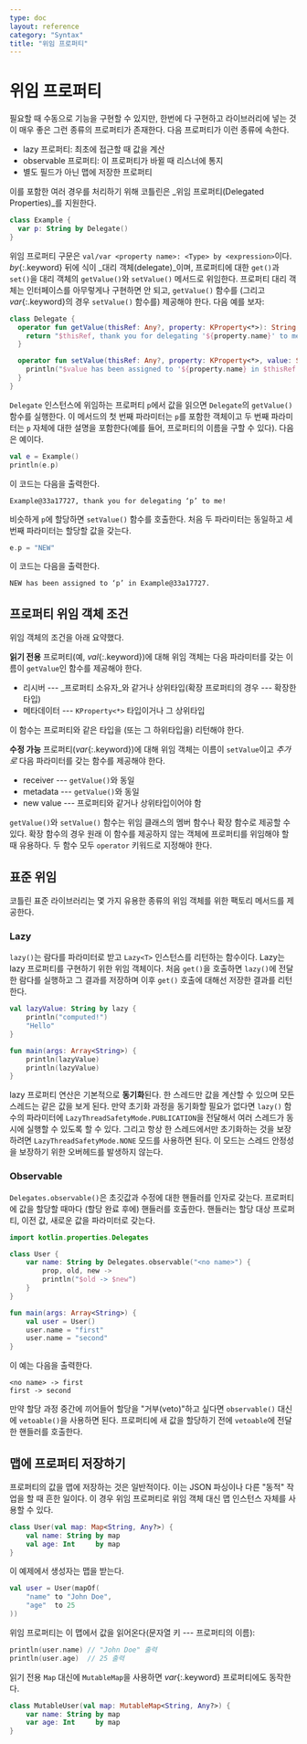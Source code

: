 ```yaml
---
type: doc
layout: reference
category: "Syntax"
title: "위임 프로퍼티"
---
```


# 위임 프로퍼티

필요할 때 수동으로 기능을 구현할 수 있지만, 한번에 다 구현하고 라이브러리에 넣는 것이 매우 좋은 그런 종류의 프로퍼티가 존재한다.
다음 프로퍼티가 이런 종류에 속한다.

* lazy 프로퍼티: 최초에 접근할 때 값을 계산
* observable 프로퍼티: 이 프로퍼티가 바뀔 때 리스너에 통지
* 별도 필드가 아닌 맵에 저장한 프로퍼티

이를 포함한 여러 경우를 처리하기 위해 코틀린은 _위임 프로퍼티(Delegated Properties)_를 지원한다.

``` kotlin
class Example {
  var p: String by Delegate()
}
```

위임 프로퍼티 구문은 `val/var <property name>: <Type> by <expression>`이다. *by*{:.keyword} 뒤에 식이 _대리 객체(delegate)_이며,
프로퍼티에 대한 `get()`과 `set()`을 대리 객체의 `getValue()`와 `setValue()` 메서드로 위임한다.
프로퍼티 대리 객체는 인터페이스를 아무렇게나 구현하면 안 되고, `getValue()` 함수를 (그리고 *var*{:.keyword}의 경우 `setValue()` 함수를) 제공해야 한다.
다음 예를 보자:

``` kotlin
class Delegate {
  operator fun getValue(thisRef: Any?, property: KProperty<*>): String {
    return "$thisRef, thank you for delegating '${property.name}' to me!"
  }

  operator fun setValue(thisRef: Any?, property: KProperty<*>, value: String) {
    println("$value has been assigned to '${property.name} in $thisRef.'")
  }
}
```

`Delegate` 인스턴스에 위임하는 프로퍼티 `p`에서 값을 읽으면 `Delegate`의 `getValue()` 함수를 실행한다.
이 메서드의 첫 번째 파라미터는 `p`를 포함한 객체이고 두 번째 파라미터는 `p` 자체에 대한 설명을 포함한다(예를 들어, 프로퍼티의 이름을 구할 수 있다).
다음은 예이다.

``` kotlin
val e = Example()
println(e.p)
```

이 코드는 다음을 출력한다.

```
Example@33a17727, thank you for delegating ‘p’ to me!
```

비슷하게 `p`에 할당하면 `setValue()` 함수를 호출한다. 처음 두 파라미터는 동일하고 세 번째 파라미터는 할당할 값을 갖는다.

``` kotlin
e.p = "NEW"
```

이 코드는 다음을 출력한다.

```
NEW has been assigned to ‘p’ in Example@33a17727.
```

## 프로퍼티 위임 객체 조건

위임 객체의 조건을 아래 요약했다.

**읽기 전용** 프로퍼티(예, *val*{:.keyword})에 대해 위임 객체는 다음 파라미터를 갖는 이름이 `getValue`인 함수를 제공해야 한다.

* 리시버 ---  _프로퍼티 소유자_와 같거나 상위타입(확장 프로퍼티의 경우 --- 확장한 타입)
* 메타데이터 --- `KProperty<*>` 타입이거나 그 상위타입

이 함수는 프로퍼티와 같은 타입을 (또는 그 하위타입을) 리턴해야 한다.

**수정 가능** 프로퍼티(*var*{:.keyword})에 대해 위임 객체는 이름이 `setValue`이고 _추가로_ 다음 파라미터를 갖는 함수를 제공해야 한다.

* receiver --- `getValue()`와 동일
* metadata --- `getValue()`와 동일
* new value --- 프로퍼티와 같거나 상위타입이어야 함

`getValue()`와 `setValue()` 함수는 위임 클래스의 멤버 함수나 확장 함수로 제공할 수 있다.
확장 함수의 경우 원래 이 함수를 제공하지 않는 객체에 프로퍼티를 위임해야 할 때 유용하다.
두 함수 모두 `operator` 키워드로 지정해야 한다.


## 표준 위임

코틀린 표준 라이브러리는 몇 가지 유용한 종류의 위임 객체를 위한 팩토리 메서드를 제공한다.

### Lazy

`lazy()`는 람다를 파라미터로 받고 `Lazy<T>` 인스턴스를 리턴하는 함수이다. Lazy는 lazy 프로퍼티를 구현하기 위한 위임 객체이다.
처음 `get()`을 호출하면 `lazy()`에 전달한 람다를 실행하고 그 결과를 저장하며
이후 `get()` 호출에 대해선 저장한 결과를 리턴한다.


``` kotlin
val lazyValue: String by lazy {
    println("computed!")
    "Hello"
}

fun main(args: Array<String>) {
    println(lazyValue)
    println(lazyValue)
}
```

lazy 프로퍼티 연산은 기본적으로 **동기화**된다. 한 스레드만 값을 계산할 수 있으며 모든 스레드는 같은 값을 보게 된다. 만약 초기화 과정을 동기화할 필요가 없다면
`lazy()` 함수의 파라미터에 `LazyThreadSafetyMode.PUBLICATION`을 전달해서 여러 스레드가 동시에 실행할 수 있도록 할 수 있다.
그리고 항상 한 스레드에서만 초기화하는 것을 보장하려면 `LazyThreadSafetyMode.NONE` 모드를 사용하면 된다.
이 모드는 스레드 안정성을 보장하기 위한 오버헤드를 발생하지 않는다.


### Observable

`Delegates.observable()`은 초깃값과 수정에 대한 핸들러를 인자로 갖는다.
프로퍼티에 값을 할당할 때마다 (할당 완료 후에) 핸들러를 호출한다.
핸들러는 할당 대상 프로퍼티, 이전 값, 새로운 값을 파라미터로 갖는다.

``` kotlin
import kotlin.properties.Delegates

class User {
    var name: String by Delegates.observable("<no name>") {
        prop, old, new ->
        println("$old -> $new")
    }
}

fun main(args: Array<String>) {
    val user = User()
    user.name = "first"
    user.name = "second"
}
```

이 예는 다음을 출력한다.

```
<no name> -> first
first -> second
```

만약 할당 과정 중간에 끼어들어 할당을 "거부(veto)"하고 싶다면 `observable()` 대신에 `vetoable()`을 사용하면 된다.
프로퍼티에 새 값을 할당하기 전에 `vetoable`에 전달한 핸들러를 호출한다.

## 맵에 프로퍼티 저장하기

프로퍼티의 값을 맵에 저장하는 것은 일반적이다.
이는 JSON 파싱이나 다른 "동적" 작업을 할 때 흔한 일이다.
이 경우 위임 프로퍼티로 위임 객체 대신 맵 인스턴스 자체를 사용할 수 있다.

``` kotlin
class User(val map: Map<String, Any?>) {
    val name: String by map
    val age: Int     by map
}
```

이 예제에서 생성자는 맵을 받는다.

``` kotlin
val user = User(mapOf(
    "name" to "John Doe",
    "age"  to 25
))
```

위임 프로퍼티는 이 맵에서 값을 읽어온다(문자열 키 --- 프로퍼티의 이름):


``` kotlin
println(user.name) // "John Doe" 출력
println(user.age)  // 25 출력
```

읽기 전용 `Map` 대신에 `MutableMap`을 사용하면 *var*{:.keyword} 프로퍼티에도 동작한다.

``` kotlin
class MutableUser(val map: MutableMap<String, Any?>) {
    var name: String by map
    var age: Int     by map
}
```
